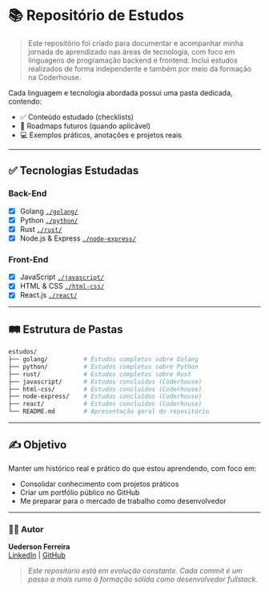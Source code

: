# 📚 Repositório de Estudos

> Este repositório foi criado para documentar e acompanhar minha jornada de aprendizado nas áreas de tecnologia, com foco em linguagens de programação backend e frontend. Inclui estudos realizados de forma independente e também por meio da formação na Coderhouse.

Cada linguagem e tecnologia abordada possui uma pasta dedicada, contendo:
- ✅ Conteúdo estudado (checklists)
- 📘 Roadmaps futuros (quando aplicável)
- 💻 Exemplos práticos, anotações e projetos reais

---

## ✅ Tecnologias Estudadas
### Back-End
- [x] Golang [`./golang/`](./golang.md)
- [x] Python [`./python/`](./python.md)
- [x] Rust [`./rust/`](./rust.md)
- [x] Node.js & Express [`./node-express/`](./node-express.md)

### Front-End
- [x] JavaScript [`./javascript/`](./javascript.md)
- [x] HTML & CSS [`./html-css/`](./html-css.md)
- [x] React.js [`./react/`](./react.md)

---

## 🛤️ Estrutura de Pastas
```bash
estudos/
├── golang/          # Estudos completos sobre Golang
├── python/          # Estudos completos sobre Python
├── rust/            # Estudos completos sobre Rust
├── javascript/      # Estudos concluídos (Coderhouse)
├── html-css/        # Estudos concluídos (Coderhouse)
├── node-express/    # Estudos concluídos (Coderhouse)
├── react/           # Estudos concluídos (Coderhouse)
└── README.md        # Apresentação geral do repositório
```

---

## ✍️ Objetivo
Manter um histórico real e prático do que estou aprendendo, com foco em:
- Consolidar conhecimento com projetos práticos
- Criar um portfólio público no GitHub
- Me preparar para o mercado de trabalho como desenvolvedor

---

### 👨‍💻 Autor
**Uederson Ferreira**  
[LinkedIn](https://www.linkedin.com/in/uederson-ferreira) | [GitHub](https://github.com/uederson-ferreira)

> *Este repositório está em evolução constante. Cada commit é um passo a mais rumo à formação sólida como desenvolvedor fullstack.*
